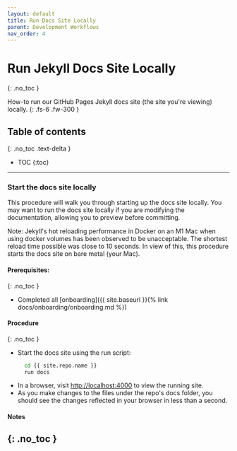 ```yaml
---
layout: default
title: Run Docs Site Locally
parent: Development Workflows
nav_order: 4
---
```


# Run Jekyll Docs Site Locally
{: .no_toc }

How-to run our GitHub Pages Jekyll docs site (the site you're viewing) locally.
{: .fs-6 .fw-300 }

## Table of contents
{: .no_toc .text-delta }

- TOC
{:toc}

---

### Start the docs site locally

This procedure will walk you through starting up the docs site locally.  You may want to run the docs site locally if you are modifying the documentation, allowing you to preview before committing.  

Note:  Jekyll's hot reloading performance in Docker on an M1 Mac when using docker volumes has been observed to be unacceptable.  The shortest reload time possible was close to 10 seconds.  In view of this, this procedure starts the docs site on bare metal (your Mac).

#### Prerequisites:
{: .no_toc }
- Completed all [onboarding]({{ site.baseurl }}{% link docs/onboarding/onboarding.md %})

#### Procedure
{: .no_toc }
- Start the docs site using the run script:
  ```bash
    cd {{ site.repo.name }}
    run docs
  ```
- In a browser, visit [http://localhost:4000](http://localhost:4000) to view the running site.
- As you make changes to the files under the repo's docs folder, you should see the changes reflected in your browser in less than a second.

#### Notes
{: .no_toc }
- 
